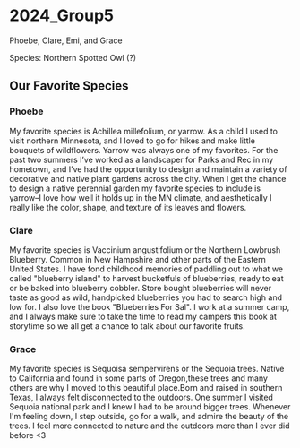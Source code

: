 # 2024_Group5

Phoebe, Clare, Emi, and Grace

Species: Northern Spotted Owl (?)


## Our Favorite Species

### Phoebe
My favorite species is Achillea millefolium, or yarrow. As a child I used to visit northern Minnesota, and I loved to go for hikes and make little bouquets of wildflowers. Yarrow was always one of my favorites. For the past two summers I’ve worked as a landscaper for Parks and Rec in my hometown, and I’ve had the opportunity to design and maintain a variety of decorative and native plant gardens across the city. When I get the chance to design a native perennial garden my favorite species to include is yarrow–I love how well it holds up in the MN climate, and aesthetically I really like the color, shape, and texture of its leaves and flowers.

### Clare 
My favorite species is Vaccinium angustifolium or the Northern Lowbrush Blueberry. Common in New Hampshire and other parts of the Eastern United States. I have fond childhood memories of paddling out to what we called "blueberry island" to harvest bucketfuls of blueberries, ready to eat or be baked into blueberry cobbler. Store bought blueberries will never taste as good as wild, handpicked blueberries you had to search high and low for. I also love the book "Blueberries For Sal". I work at a summer camp, and I always make sure to take the time to read my campers this book at storytime so we all get a chance to talk about our favorite fruits.  

### Grace 
My favorite species is Sequoisa sempervirens or the Sequoia trees. Native to California and found in some parts of Oregon,these trees and many others are why I moved to this beautiful place.Born and raised in southern Texas, I always felt disconnected to the outdoors. One summer I visited Sequoia national park and I knew I had to be around bigger trees. Whenever I'm feeling down, I step outside, go for a walk, and admire the beauty of the trees. I feel more connected to nature and the outdoors more than I ever did before <3
